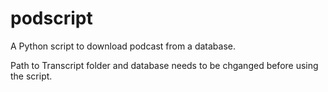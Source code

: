# podscript
A Python script to download podcast from a database.

Path to Transcript folder and database needs to be chganged before using the script.
